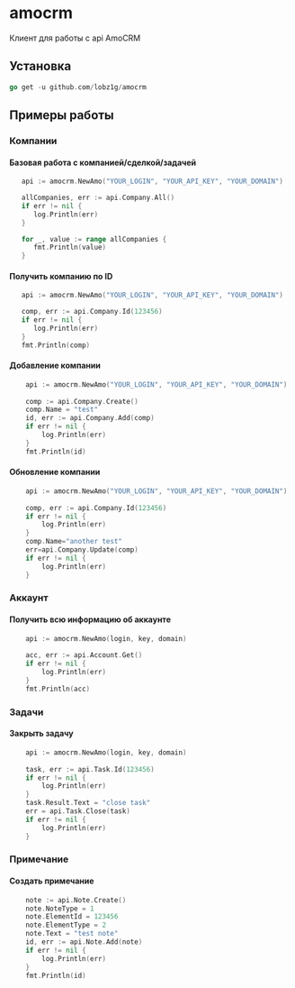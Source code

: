 # amocrm

Клиент для работы с api AmoCRM

## Установка

```go
go get -u github.com/lobz1g/amocrm
```

## Примеры работы

### Компании

#### Базовая работа с компанией/сделкой/задачей
```go
   api := amocrm.NewAmo("YOUR_LOGIN", "YOUR_API_KEY", "YOUR_DOMAIN")

   allCompanies, err := api.Company.All()
   if err != nil {
      log.Println(err)
   }

   for _, value := range allCompanies {
      fmt.Println(value)
   }
```

#### Получить компанию по ID
```go
   api := amocrm.NewAmo("YOUR_LOGIN", "YOUR_API_KEY", "YOUR_DOMAIN")

   comp, err := api.Company.Id(123456)
   if err != nil {
      log.Println(err)
   }
   fmt.Println(comp)
```

#### Добавление компании
```go
    api := amocrm.NewAmo("YOUR_LOGIN", "YOUR_API_KEY", "YOUR_DOMAIN")
    
    comp := api.Company.Create()
    comp.Name = "test"
    id, err := api.Company.Add(comp)
    if err != nil {
        log.Println(err)
    }
    fmt.Println(id)
```

#### Обновление компании
```go
    api := amocrm.NewAmo("YOUR_LOGIN", "YOUR_API_KEY", "YOUR_DOMAIN")
    
    comp, err := api.Company.Id(123456)
    if err != nil {
        log.Println(err)
    }
    comp.Name="another test"
    err=api.Company.Update(comp)
    if err != nil {
        log.Println(err)
    }
```

### Аккаунт
#### Получить всю информацию об аккаунте
```go
    api := amocrm.NewAmo(login, key, domain)
    
    acc, err := api.Account.Get()
    if err != nil {
        log.Println(err)
    }
    fmt.Println(acc)
```
### Задачи
#### Закрыть задачу
```go
    api := amocrm.NewAmo(login, key, domain)
    
    task, err := api.Task.Id(123456)
    if err != nil {
        log.Println(err)
    }
    task.Result.Text = "close task"
    err = api.Task.Close(task)
    if err != nil {
        log.Println(err)
    }
```
### Примечание
#### Создать примечание
```go
    note := api.Note.Create()
    note.NoteType = 1
    note.ElementId = 123456
    note.ElementType = 2
    note.Text = "test note"
    id, err := api.Note.Add(note)
    if err != nil {
        log.Println(err)
    }
    fmt.Println(id)
```

